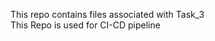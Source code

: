 This repo contains files associated with Task_3
<br>
This Repo is used for CI-CD pipeline
<br>
<br>
